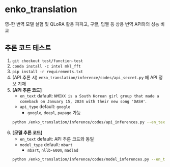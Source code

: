 # enko_translation

영-한 번역 모델 실험 및 QLoRA 활용
파파고, 구글, 딥엘 등 상용 번역 API와의 성능 비교

## 추론 코드 테스트
1. `git checkout test/function-test`
2. `conda install -c intel mkl_fft`
3. `pip install -r requirements.txt`
4. (API 추론 시) `enko_translation/inference/codes/api_secret.py` 에 API 정보 기재
5. __[API 추론 코드]__
    - `en_text` dafault: `NMIXX is a South Korean girl group that made a comeback on January 15, 2024 with their new song 'DASH'`.
    - `api_type` default: `google`
        - `google`, `deepl`, `papago` 가능
    ```bash
    python /enko_translation/inference/codes/api_inferences.py --en_text='ENGLISH_TEXT' --api_type='API_TYPE'
    ```
6. __[모델 추론 코드]__
    - `en_text` default: API 추론 코드와 동일
    - `model_type` default: `mbart`
        - `mbart`, `nllb-600m`, `madlad`
    ```bash
    python /enko_translation/inference/codes/model_inferences.py --en_text='ENGLISH_TEXT' --model_type'MODEL_TYPE'
    ```
